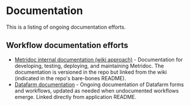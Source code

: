 # Documentation

This is a listing of ongoing documentation efforts.

## Workflow documentation efforts
* [Metridoc internal documentation (wiki approach)](https://gitlab.library.upenn.edu/metridoc/metridoc-documentation-internal) - Documentation for developing, testing, deploying, and maintaining Metridoc.  The documentation is versioned in the repo but linked from the wiki (indicated in the repo's bare-bones README).
* [Datafarm documentation](https://gitlab.library.upenn.edu/katherly/datafarm-documentation) - Ongoing documentation of Datafarm forms and workflows, updated as needed when undocumented workflows emerge.  Linked directly from application README.
